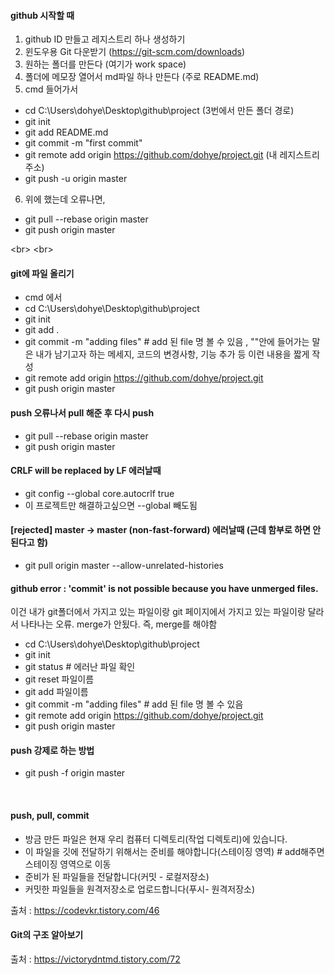 #### github 시작할 때
1. github ID 만들고 레지스트리 하나 생성하기
2. 윈도우용 Git 다운받기 (https://git-scm.com/downloads)
3. 원하는 폴더를 만든다 (여기가 work space)
4. 폴더에 메모장 열어서 md파일 하나 만든다 (주로 README.md)
5. cmd 들어가서
- cd C:\Users\dohye\Desktop\github\project (3번에서 만든 폴더 경로)
- git init
- git add README.md
- git commit -m "first commit"
- git remote add origin https://github.com/dohye/project.git (내 레지스트리 주소)
- git push -u origin master
6. 위에 했는데 오류나면,
- git pull --rebase origin master
- git push origin master


<br\>
<br\>

#### git에 파일 올리기 

- cmd 에서
- cd C:\Users\dohye\Desktop\github\project
- git init
- git add .
- git commit -m "adding files" # add 된 file 명 볼 수 있음 , ""안에 들어가는 말은 내가 남기고자 하는 메세지, 코드의 변경사항, 기능 추가 등 이런 내용을 짧게 작성
- git remote add origin https://github.com/dohye/project.git
- git push origin master

#### push 오류나서 pull 해준 후 다시 push
- git pull --rebase origin master
- git push origin master

#### CRLF will be replaced by LF 에러날때
- git config --global core.autocrlf true
- 이 프로젝트만 해결하고싶으면 --global 빼도됨 

####  [rejected] master -> master (non-fast-forward) 에러날때 (근데 함부로 하면 안된다고 함)
- git pull origin master --allow-unrelated-histories

#### github error : 'commit' is not possible because you have unmerged files.
이건 내가 git폴더에서 가지고 있는 파일이랑 git 페이지에서 가지고 있는 파일이랑 달라서 나타나는 오류. merge가 안됬다. 즉, merge를 해야함

- cd C:\Users\dohye\Desktop\github\project
- git init
- git status # 에러난 파일 확인
- git reset 파일이름
- git add 파일이름
- git commit -m "adding files" # add 된 file 명 볼 수 있음
- git remote add origin https://github.com/dohye/project.git
- git push origin master

#### push 강제로 하는 방법
- git push -f origin master


<br/>

#### push, pull, commit

- 방금 만든 파일은 현재 우리 컴퓨터 디렉토리(작업 디렉토리)에 있습니다.
- 이 파일을 깃에 전달하기 위해서는 준비를 해야합니다(스테이징 영역) # add해주면 스테이징 영역으로 이동
- 준비가 된 파일들을 전달합니다(커밋 - 로컬저장소)
- 커밋한 파일들을 원격저장소로 업로드합니다(푸시- 원격저장소)

출처 : <https://codevkr.tistory.com/46>

#### Git의 구조 알아보기
출처 : <https://victorydntmd.tistory.com/72>
